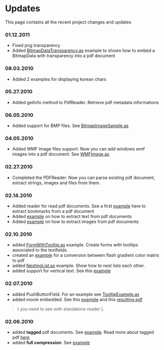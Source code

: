 # Updates #

This page contains all the recent project changes and updates

### 01.12.2011 ###
  * Fixed png transparency
  * Added [BitmapDataTransparency.as](http://code.google.com/p/purepdf/source/browse/examples/src/BitmapDataTransparency.as) example to shows how to embed a BitmapData with transparency into a pdf document

### 08.03.2010 ###
  * Added 2 examples for displaying korean chars

### 05.27.2010 ###
  * Added getInfo method to PdfReader. Retrieve pdf metadata informations

### 06.05.2010 ###
  * Added support for BMP files. See [BitmapImageSample.as](http://code.google.com/p/purepdf/source/browse/examples/src/BitmapImageSample.as)

### 04.05.2010 ###
  * Added WMF Image files support. Now you can add windows wmf images into a pdf document. See [WMFImage.as](http://code.google.com/p/purepdf/source/browse/examples/src/WMFImage.as)

### 02.27.2010 ###
  * Completed the PDFReader. Now you can parse existing pdf document, extract strings, images and files from them.

### 02.14.2010 ###
  * Added reader for read pdf documents. See a first [example](http://code.google.com/p/purepdf/source/browse/examples/src/test_reader/HelloWorldReader.as) here to extract bookmarks from a pdf document
  * Added [example](http://code.google.com/p/purepdf/source/browse/examples/src/test_reader/ExtractStream.as) on how to extract text from pdf documents
  * Added [example](http://code.google.com/p/purepdf/source/browse/examples/src/test_reader/ExtractImages.as) on how to extract images from pdf documents

### 02.10.2010 ###

  * added [FormWithTooltip.as](http://code.google.com/p/purepdf/source/browse/examples/src/FormWithTooltip.as) example. Create forms with tooltips associated to the textfields
  * created an [example](http://www.sephiroth.it/weblog/archives/2010/02/flash_gradientmatrix_to_pdf_using_pur.php) for a conversion between flash gradient color matrix to pdf
  * added [NestingList.as](http://code.google.com/p/purepdf/source/browse/examples/src/NestingList.as) example. Show how to nest lists each other.
  * added support for vertical text. See this [example](http://code.google.com/p/purepdf/source/browse/examples/src/VerticalTextExample.as)

### 02.07.2010 ###

  * added PushButtonField. For an example see [TooltipExample.as](http://code.google.com/p/purepdf/source/browse/examples/src/TooltipExample.as#92)
  * added movie embedded. See this [example](http://code.google.com/p/purepdf/source/browse/examples/src/EmbeddedMovie.as) and this [resulting pdf](http://www.sephiroth.it/purepdf/pdfs/EmbeddedMovie.pdf)
> ( you need to see with standalone reader ).

### 02.06.2010 ###

  * added **tagged** pdf documents. See [example](http://code.google.com/p/purepdf/source/browse/examples/src/TaggedContent.as). Read more about tagged pdf [here](http://www.planetpdf.com/enterprise/article.asp?ContentID=6067)
  * added **full compression**. See [example](http://code.google.com/p/purepdf/source/browse/examples/src/HelloWorldFullCompression.as)
